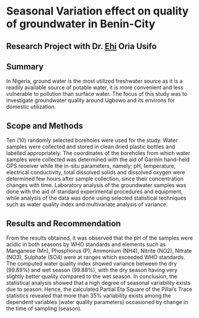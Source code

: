 # Seasonal Variation effect on quality of groundwater in Benin-City

## Research Project with Dr. [Ehi](https://www.researchgate.net/profile/Ehi-Oriausifo) Oria Usifo

## Summary
In Nigeria, ground water is the most utilized freshwater source as it is a readily available source of potable water, it is more convenient and less vulnerable to pollution than surface water. The focus of this study was to investigate groundwater quality around Ugbowo and its environs for domestic utilization. 

## Scope and Methods
Ten (10) randomly selected boreholes were used for the study. Water samples were collected and stored in clean dried plastic bottles and labelled appropriately. The coordinates of the boreholes from which water samples were collected was determined with the aid of Garmin hand-held GPS receiver while the in-situ parameters, namely; pH, temperature, electrical conductivity, total dissolved solids and dissolved oxygen were determined few hours after sample collection, since their concentration changes with time. Laboratory analysis of the groundwater samples was done with the aid of standard experimental procedures and equipment, while analysis of the data was done using selected statistical techniques such as water quality index and multivariate analysis of variance.

## Results and Recommendation
From the results obtained, it was observed that the pH of the samples were acidic in both seasons by WHO standards and elements such as Manganese (Mn), Phosphorus (P), Ammonium (NH4), Nitrite (NO2), Nitrate (NO3), Sulphate (SO4) were at ranges which exceeded WHO standards.
The computed water quality index showed variance between the dry (99.89%) and wet season (99.88%), with the dry season having very slightly better quality compared to the wet season. In conclusion, the statistical analysis showed that a high degree of seasonal variability exists due to season. Hence, the calculated Partial Eta Square of the Pillai’s Trace statistics revealed that more than 35% variability exists among the dependent variables (water quality parameters) occasioned by change in the time of sampling (season).
